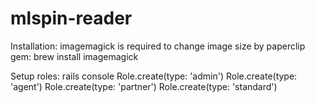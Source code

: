 mlspin-reader
=============

Installation:
imagemagick is required to change image size by paperclip gem:
brew install imagemagick

Setup roles: 
rails console
Role.create(type: 'admin')
Role.create(type: 'agent')
Role.create(type: 'partner')
Role.create(type: 'standard')
